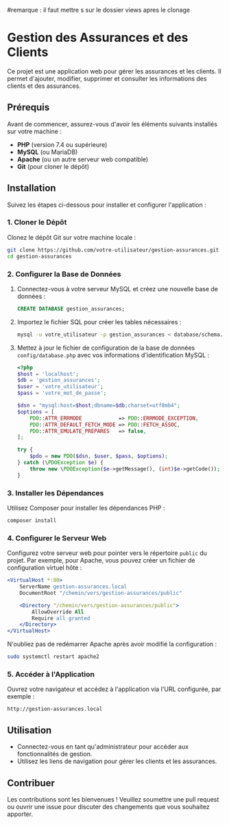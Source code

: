 #remarque : il faut mettre s sur le dossier views apres le clonage

# Gestion des Assurances et des Clients

Ce projet est une application web pour gérer les assurances et les clients. Il permet d'ajouter, modifier, supprimer et consulter les informations des clients et des assurances.

## Prérequis

Avant de commencer, assurez-vous d'avoir les éléments suivants installés sur votre machine :

- **PHP** (version 7.4 ou supérieure)
- **MySQL** (ou MariaDB)
- **Apache** (ou un autre serveur web compatible)
- **Git** (pour cloner le dépôt)

## Installation

Suivez les étapes ci-dessous pour installer et configurer l'application :

### 1. Cloner le Dépôt

Clonez le dépôt Git sur votre machine locale :
```bash
git clone https://github.com/votre-utilisateur/gestion-assurances.git
cd gestion-assurances
```

### 2. Configurer la Base de Données

1. Connectez-vous à votre serveur MySQL et créez une nouvelle base de données :

   ```sql
   CREATE DATABASE gestion_assurances;
   ```

2. Importez le fichier SQL pour créer les tables nécessaires :

   ```bash
   mysql -u votre_utilisateur -p gestion_assurances < database/schema.sql
   ```

3. Mettez à jour le fichier de configuration de la base de données `config/database.php` avec vos informations d'identification MySQL :

   ```php
   <?php
   $host = 'localhost';
   $db = 'gestion_assurances';
   $user = 'votre_utilisateur';
   $pass = 'votre_mot_de_passe';

   $dsn = "mysql:host=$host;dbname=$db;charset=utf8mb4";
   $options = [
       PDO::ATTR_ERRMODE            => PDO::ERRMODE_EXCEPTION,
       PDO::ATTR_DEFAULT_FETCH_MODE => PDO::FETCH_ASSOC,
       PDO::ATTR_EMULATE_PREPARES   => false,
   ];

   try {
       $pdo = new PDO($dsn, $user, $pass, $options);
   } catch (\PDOException $e) {
       throw new \PDOException($e->getMessage(), (int)$e->getCode());
   }
   ```

### 3. Installer les Dépendances

Utilisez Composer pour installer les dépendances PHP :

```bash
composer install
```

### 4. Configurer le Serveur Web

Configurez votre serveur web pour pointer vers le répertoire `public` du projet. Par exemple, pour Apache, vous pouvez créer un fichier de configuration virtuel hôte :

```apache
<VirtualHost *:80>
    ServerName gestion-assurances.local
    DocumentRoot "/chemin/vers/gestion-assurances/public"

    <Directory "/chemin/vers/gestion-assurances/public">
        AllowOverride All
        Require all granted
    </Directory>
</VirtualHost>
```

N'oubliez pas de redémarrer Apache après avoir modifié la configuration :

```bash
sudo systemctl restart apache2
```

### 5. Accéder à l'Application

Ouvrez votre navigateur et accédez à l'application via l'URL configurée, par exemple :

```
http://gestion-assurances.local
```

## Utilisation

- Connectez-vous en tant qu'administrateur pour accéder aux fonctionnalités de gestion.
- Utilisez les liens de navigation pour gérer les clients et les assurances.

## Contribuer

Les contributions sont les bienvenues ! Veuillez soumettre une pull request ou ouvrir une issue pour discuter des changements que vous souhaitez apporter.
